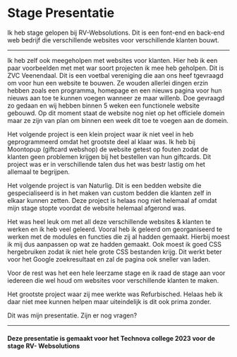 # Stage Presentatie

Ik heb stage gelopen bij RV-Websolutions. Dit is een font-end en back-end web bedrijf die verschillende websites voor verschillende klanten bouwt.

***

Ik heb zelf ook meegeholpen met websites voor klanten. Hier heb ik een paar voorbeelden met met war soort projecten ik mee heb geholpen. Dit is ZVC Veenendaal. Dit is een voetbal vereniging die aan ons heef tgevraagd om voor hun een website te bouwen. Ze wouden allerlei dingen erzin hebben zoals een programma, homepage en een nieuws pagina voor hun nieuws aan toe te kunnen voegen wanneer ze maar willenb. Doe gevraagd zo gedaan en wij hebben binnen 5 weken een functionele website gebouwd. Op dit moment staat de website nog niet op het officiele domein maar ze zijn van plan om binnen een week dit toe te voegen aan de domein. 

Het volgende project is een klein project waar ik niet veel in heb geprogrammeerd omdat het grootste deel al klaar was. Ik heb bij Moontopup (giftcard webshop) de website getest op fouten zodat de klanten geen problemen krijgen bij het bestellen van hun giftcards. Dit project was er in verschillende talen dus het was bestr lastig om het allemaal te begrijpen.

Het volgende project is van Naturlig. Dit is een bedden website die gespecialiseerd is in het maken van custom bedden die klanten zelf in elkaar kunnen zetten. Deze project is helaas nog niet helemaal af omdat mijn stage stopte voordat de website helemaal afgerond was.

Het was heel leuk om met all deze verschillende websites & klanten te werken en ik heb veel geleerd. Vooral heb ik geleerd om georganiseerd te werken met de modules en functies die zij al hadden gemaakt. Hierbij moest ik mij dus aanpassen op wat ze hadden gemaakt. Ook moest ik goed CSS hergebruiken zodat ik niet hele grote CSS bestanden krijg. Dit werkt beter voor het Google zoekresultaat en zal de pagina ook sneller van laden.

Voor de rest was het een hele leerzame stage en ik raad de stage aan voor iedereen die wel houd om websites voor verschillende klanten te maken. 

Het grootste project waar zij mee werkte was Refurbisched. Helaas heb ik daar niet mee kunnen helpen maar uiteindelijk is dit ook prima zonder.

Dit was mijn presentatie. Zijn er nog vragen?

*** 

#### Deze presentatie is gemaakt voor het Technova college 2023 voor de stage RV- Websolutions
